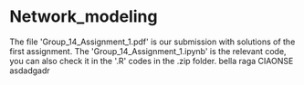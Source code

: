 # Network_modeling
The file 'Group_14_Assignment_1.pdf' is our submission with solutions of the first assignment. The 'Group_14_Assignment_1.ipynb' is the relevant code, you can also check it in the '.R' codes in the .zip folder.
bella raga CIAONSE asdadgadr